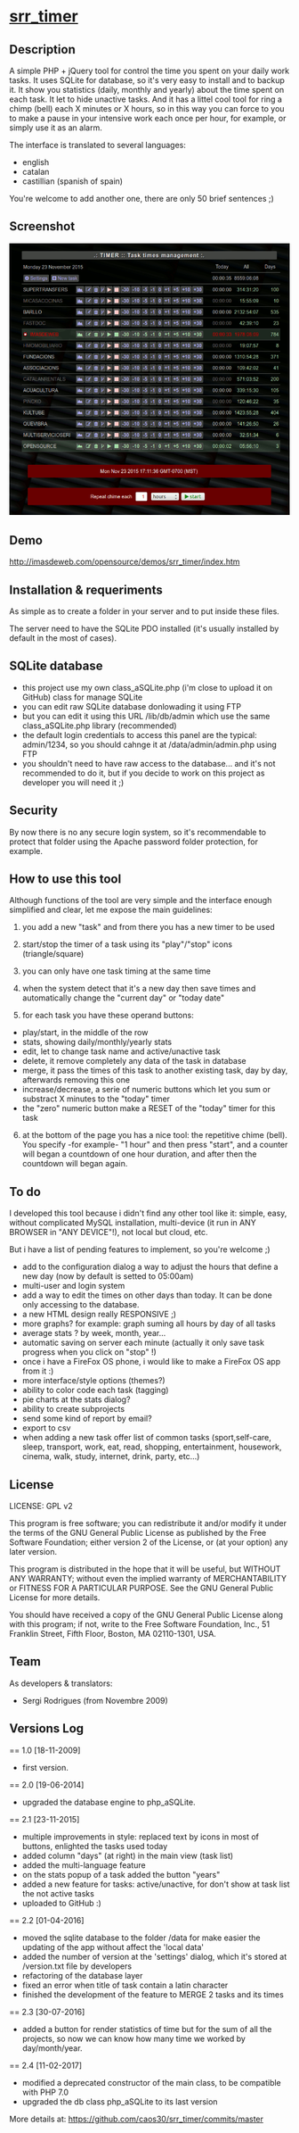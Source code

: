 # [srr_timer](https://github.com/caos30/srr_timer)

## Description

A simple PHP + jQuery tool for control the time you spent on your daily work tasks. It uses SQLite for database, so it's very easy to install and to backup it. 
It show you statistics (daily, monthly and yearly) about the time spent on each task. It let to hide unactive tasks. And it has a littel cool tool for ring a chimp (bell) each X minutes or X hours, 
so in this way you can force to you to make a pause in your intensive work each once per hour, for example, or simply use it as an alarm.

The interface is translated to several languages: 

 - english
 - catalan 
 - castillian (spanish of spain)

You're welcome to add another one, there are only 50 brief sentences ;)

## Screenshot

![screenshot](/screenshot.png?raw=true "Main panel")

## Demo

http://imasdeweb.com/opensource/demos/srr_timer/index.htm

## Installation & requeriments

As simple as to create a folder in your server and to put inside these files.

The server need to have the SQLite PDO installed (it's usually installed by default in the most of cases).

## SQLite database

- this project use my own class_aSQLite.php (i'm close to upload it on GitHub) class for manage SQLite
- you can edit raw SQLite database donlowading it using FTP
- but you can edit it using this URL /lib/db/admin which use the same class_aSQLite.php library (recommended)
- the default login credentials to access this panel are the typical: admin/1234, so you should cahnge it at /data/admin/admin.php using FTP
- you shouldn't need to have raw access to the database... and it's not recommended to do it, but if you decide to work on this project as developer you will need it ;)

## Security

By now there is no any secure login system, so it's recommendable to protect that folder using the Apache password folder protection, for example.

## How to use this tool

Although functions of the tool are very simple and the interface enough simplified and clear, let me expose the main guidelines:

1. you add a new "task" and from there you has a new timer to be used

2. start/stop the timer of a task using its "play"/"stop" icons (triangle/square)

3. you can only have one task timing at the same time

4. when the system detect that it's a new day then save times and automatically change the "current day" or "today date"

5. for each task you have these operand buttons:

- play/start, in the middle of the row
- stats, showing daily/monthly/yearly stats
- edit, let to change task name and active/unactive task
- delete, it remove completely any data of the task in database
- merge, it pass the times of this task to another existing task, day by day, afterwards removing this one
- increase/decrease, a serie of numeric buttons which let you sum or substract X minutes to the "today" timer
- the "zero" numeric button make a RESET of the "today" timer for this task

6. at the bottom of the page you has a nice tool: the repetitive chime (bell). You specify -for example- "1 hour" and then press "start", and a counter will began a countdown of one hour duration, and after then the countdown will began again.

## To do

I developed this tool because i didn't find any other tool like it: simple, easy, without complicated MySQL installation, multi-device (it run in ANY BROWSER in "ANY DEVICE"!), not local but cloud, etc.

But i have a list of pending features to implement, so you're welcome ;)

- add to the configuration dialog a way to adjust the hours that define a new day (now by default is setted to 05:00am)
- multi-user and login system
- add a way to edit the times on other days than today. It can be done only accessing to the database.
- a new HTML design really RESPONSIVE ;)
- more graphs? for example: graph suming all hours by day of all tasks
- average stats ? by week, month, year...
- automatic saving on server each minute (actually it only save task progress when you click on "stop" !)
- once i have a FireFox OS phone, i would like to make a FireFox OS app from it :)
- more interface/style options (themes?)
- ability to color code each task (tagging)
- pie charts at the stats dialog? 
- ability to create subprojects
- send some kind of report by email?
- export to csv 
- when adding a new task offer list of common tasks (sport,self-care, sleep, transport, work, eat, read, shopping, entertainment, housework, cinema, walk, study, internet, drink, party, etc...)


## License

LICENSE: GPL v2

This program is free software; you can redistribute it and/or
modify it under the terms of the GNU General Public License
as published by the Free Software Foundation; either version 2
of the License, or (at your option) any later version.

This program is distributed in the hope that it will be useful,
but WITHOUT ANY WARRANTY; without even the implied warranty of
MERCHANTABILITY or FITNESS FOR A PARTICULAR PURPOSE. See the
GNU General Public License for more details.

You should have received a copy of the GNU General Public License
along with this program; if not, write to the Free Software
Foundation, Inc., 51 Franklin Street, Fifth Floor, Boston, MA 02110-1301, USA.

## Team

As developers & translators: 

 - Sergi Rodrigues (from Novembre 2009)

## Versions Log

== 1.0 [18-11-2009]

 - first version.

== 2.0 [19-06-2014]

 - upgraded the database engine to php_aSQLite.

== 2.1 [23-11-2015]

 - multiple improvements in style: replaced text by icons in most of buttons, enlighted the tasks used today
 - added column "days" (at right) in the main view (task list)
 - added the multi-language feature
 - on the stats popup of a task added the button "years"
 - added a new feature for tasks: active/unactive, for don't show at task list the not active tasks
 - uploaded to GitHub :)

== 2.2 [01-04-2016]

 - moved the sqlite database to the folder /data for make easier the updating of the app without affect the 'local data'
 - added the number of version at the 'settings' dialog, which it's stored at /version.txt file by developers
 - refactoring of the database layer
 - fixed an error when title of task contain a latin character
 - finished the development of the feature to MERGE 2 tasks and its times

== 2.3 [30-07-2016]

 - added a button for render statistics of time but for the sum of all the projects, so now we can know how many time we worked by day/month/year.

== 2.4 [11-02-2017]

 - modified a deprecated constructor of the main class, to be compatible with PHP 7.0
 - upgraded the db class php_aSQLite to its last version

More details at: https://github.com/caos30/srr_timer/commits/master
